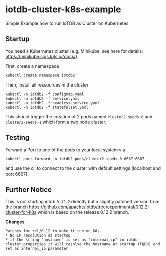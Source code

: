 # iotdb-cluster-k8s-example
Simple Example how to run IoTDB as Cluster on Kubernetes

## Startup

You need a Kubernetes cluster (e.g. Minikube, see here for details: https://minikube.sigs.k8s.io/docs/).

First, create a namespace

```
kubectl create namespace iotdb2
```

Then, install all  ressources in the cluster

```
kubectl -n iotdb2 -f configmap.yaml
kubectl -n iotdb2 -f service.yaml
kubectl -n iotdb2 -f headless-service.yaml
kubectl -n iotdb2 -f statefulset.yaml
```

This should trigger the creation of 2 pods named `cluster2-seeds-0` and `cluster2-seeds-1` which form a two node cluster.

## Testing

Forward a Port to one of the pods to your local system via 

```
kubectl port-forward -n iotdb2 pods/cluster2-seeds-0 6667:6667
```

and use the cli to connect to the cluster with default settings (localhost and port 6667).

## Further Notice

This is not starting iotdb `0.12.2` directly but a slightly patched version from the branch https://github.com/apache/iotdb/tree/experimental/0.12.2-cluster-for-k8s which is based on the release 0.12.2 branch.

**Changes**
```
Patches for rel/0.12 to make it run on k8s.
* No IP resolution at startup
* if the string "hostname" is set as "internal_ip" in iotdb-cluster.properties it will resolve the hostname at startup (FQDN) and set as internal_ip parameter
```
